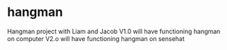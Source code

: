 # hangman
Hangman project with Liam and Jacob
V1.0 will have functioning hangman on computer
V2.o will have functioning hangman on sensehat
